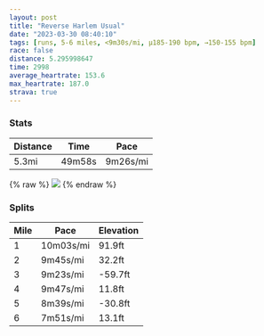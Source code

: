 ```yaml
---
layout: post
title: "Reverse Harlem Usual"
date: "2023-03-30 08:40:10"
tags: [runs, 5-6 miles, <9m30s/mi, μ185-190 bpm, →150-155 bpm]
race: false
distance: 5.295998647
time: 2998
average_heartrate: 153.6
max_heartrate: 187.0
strava: true
---
```


### Stats

| Distance | Time | Pace |
|----------|------|------|
|5.3mi|49m58s|9m26s/mi|

{% raw %}
<img src='https://maps.googleapis.com/maps/api/staticmap?maptype=roadmap&path=enc:iu~wF`{hbMQLW`@Mj@Un@Mx@Wt@Yd@G\Q@[|AO\Ir@o@~A_@^YtASh@IpAUd@[XKj@Bf@C`@OJCTW`@[XCTIFO\@v@]f@?LLHBCp@b@LBIKHKBDIHIpA_@h@I|AMf@SrASj@Kp@g@v@IXS~Aa@~@IZEb@Jn@Ed@u@fB?^a@v@AF@DXLDXI`@KPUj@Qr@a@b@Kd@?Pa@`AIr@[nADd@C|@Ij@WVCn@D`@Vp@TZ^Zb@PfAAJG\m@LqBHg@^k@h@_@d@MLBz@Az@Sr@_@v@IdAVnApAPp@Rd@T`AT`BRv@hAv@hA`@b@T\j@Pl@h@zCLTNt@n@jAj@r@d@ZlAh@~@l@J?p@ZjAZbAx@v@fAN^\pAP\\ZfAh@f@H~@Mx@@n@J`@^X`@Nb@Nl@\zBLl@Z|@Vb@XXR\|@l@nBdB`Ad@~A?hB[`@S`@EhA[`ACdATd@b@\Lb@^`@~@NRXNdBtDp@t@lAb@~BQrANn@VbAr@Xz@zA|Bt@rA`@j@bAt@^d@VN`@`@v@~AhDdGlAVb@R^?jAOnBEp@K^AlANn@RXVl@`BDdAFf@N`@fCfBfAl@^Nd@F~@h@bCt@`Af@`BpB@\f@z@^h@Z^VJj@~@`@\Vr@z@d@b@b@jBlAl@TXb@h@d@Hf@JPTnAEvAOd@Gl@QXAW`@XK@?DFEn@\b@DfAg@VPd@l@JZb@@LHE`@DIF??NNXGq@NF\`@|@\BCd@RL^`BTb@\Xt@f@`AF\TPTDd@XdA\p@`@n@h@PCHIDYF@@PP`@AV~@V`@z@Eb@Bp@r@tB?j@[zACb@Dh@Ij@Yj@Ib@Bb@Md@e@n@LPpAb@BB@\`@\p@^ZH`@l@rBp@PPb@X~@b@PR@Ld@x@^BVJxAbA^H`Ad@PJNTz@\TTv@BFj@?h@@OFIFBPX`@XTFPNLINJPV@HTLTGLDn@f@bAn@LP|@d@LP~Av@JNBTCh@f@Fh@NZ`@DL@z@Mh@CZc@`@Cp@g@vAKRYX&key=AIzaSyC1MId7bFpkLXNAaYhBSTb8jLyiSqzbDtM&size=800x800&markers=color:yellow|label:S|40.79461,-73.94241&markers=color:green|label:F|40.756020000000014,-73.99673000000008'>
{% endraw %}

### Splits

| Mile | Pace | Elevation |
|------|------|-----------|
|1|10m03s/mi|91.9ft|
|2|9m45s/mi|32.2ft|
|3|9m23s/mi|-59.7ft|
|4|9m47s/mi|11.8ft|
|5|8m39s/mi|-30.8ft|
|6|7m51s/mi|13.1ft|
